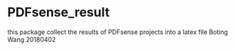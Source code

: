 # PDFsense_result
this package collect the results of PDFsense projects into a latex file
Boting Wang 20180402
